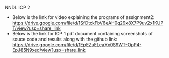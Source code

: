 NNDL ICP 2
* Below is the link for video explaining the programs of assignment2:
  https://drive.google.com/file/d/1SfDtckFbV6eAH0q29x8X7P9uv2x1KUPT/view?usp=share_link
* Below is the link for ICP 1 pdf document containing screenshots of souce code and results along with the github link:
  https://drive.google.com/file/d/1EpEZuELeaXx0S9WT-OpP4-EpJ85N9xed/view?usp=share_link
